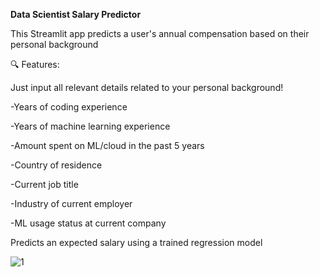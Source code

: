 **Data Scientist Salary Predictor**


This Streamlit app predicts a user's annual compensation based on their personal background 

🔍 Features:

Just input all relevant details related to your personal background!

-Years of coding experience

-Years of machine learning experience

-Amount spent on ML/cloud in the past 5 years

-Country of residence

-Current job title

-Industry of current employer

-ML usage status at current company


Predicts an expected salary using a trained regression model


![1](https://github.com/user-attachments/assets/c64dfee0-e895-45c7-89f7-5569d885ceed)

